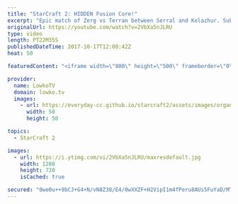 ```yaml
---
title: "StarCraft 2: HIDDEN Fusion Core!"
excerpt: "Epic match of Zerg vs Terran between Serral and Kelazhur. Subscribe for more videos: http://lowko.tv/youtube Professional best-of-7: https://goo.gl/cLp2ev  There are many ways a Terran can try to slow down the Zerg's economy, however the Fusion Core is a rather uncommon option. Not only does it open"
originalUrl: https://youtube.com/watch?v=2VbXa5nJLRU
type: video
length: PT22M35S
publishedDateTime: 2017-10-17T12:08:42Z
heat: 50

featuredContent: "<iframe width=\"800\" height=\"500\" frameborder=\"0\" src=\"https://www.youtube.com/embed/2VbXa5nJLRU\" allow=\"accelerometer; autoplay; encrypted-media; gyroscope; picture-in-picture\" allowfullscreen></iframe>"

provider:
  name: LowkoTV
  domain: lowko.tv
  images:
    - url: https://everyday-cc.github.io/starcraft2/assets/images/organizations/lowko.tv-50x50.jpg
      width: 50
      height: 50

topics:
  - StarCraft 2

images:
  - url: https://i.ytimg.com/vi/2VbXa5nJLRU/maxresdefault.jpg
    width: 1280
    height: 720
    isCached: true

secured: "0we0u++9bCJ+G4+N/vN8Z38/E4/0wXXZF+H2VipI1m4fPeru8AUs5FuYaD/MTZitX0HrJ0Zc+1QFJlK/zDJ2j91h3wBFXFQVmhiPS3qhTUOdWAlOwR5HBSPwb3UAW1grj/c5e0KRFGWn9Oyma64hQoHxTzZetTt8FmeMLaXJ/yeZH93aekUA1TPXYlruz3fz5N6LH2hGHDPFY9XRWTatmZXuYRRcu8GDT0FgmqHhNY9UKlJ3Oyjsic1Ro1r6HevFFEdh6nW3JYdaiRvHZqAh1vD6HIsWqfhdYRgkE+BIpbFOnF8mcw/BNZkV7IcCccQWmJgdYDWJgRSpYpRouHaTJWiq6PvYiAgfRHh5r7TbUmJ0h7sHxqFUjST1XT6gpnj//tFFZEPAcwzsiOBZc7MFBp4poRTXnrHsdXa9NRyQU44rbSX5hxeazYy7BhH9lUIk;wpCRF8aNGVLyZHTSJrCpUQ=="
---
```


